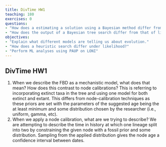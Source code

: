 ```yaml
---
title: DivTime HW1
teaching: 180
exercises: 0
questions:
- "How does a estimating a solution using a Bayesian method differ from likelihood?"
- "How does the output of a Bayesian tree search differ from that of likelihood or parsimony?"
objectives:
- "Explain what different models are telling us about evolution."  
- "How does a heuristic search differ under likelihood?"
- "Perform ML analyses using PAUP on LONI" 
---
```


## DivTime HW1
1. When we describe the FBD as a mechanistic model, what does that mean? How does this contrast to node calibrations?
This is referring to incorporating extinct taxa in the tree and using one model for both extinct and extant. This differs from node-calibration techniques as these priors are set with the parameters of the suggested age being the at least minimum and some distribution chosen by the researcher (i.e., uniform, gamma, etc).
2. When we apply a node calibration, what are we trying to describe? 
We are attempting to describe the time in history at which one lineage split into two by constraining the given node with a fossil prior and some distribution. Sampling from the applied distribution gives the node age a confidence interval between dates.
 
